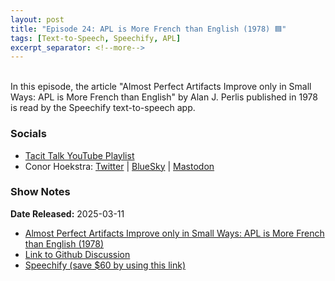 ```yaml
---
layout: post
title: "Episode 24: APL is More French than English (1978) 🟦"
tags: [Text-to-Speech, Speechify, APL]
excerpt_separator: <!--more-->
---
```


<div id="buzzsprout-player-16766713"></div><script src="https://www.buzzsprout.com/2363521/episodes/16766713-episode-24-apl-is-more-french-than-english-1978.js?container_id=buzzsprout-player-16766713&player=small" type="text/javascript" charset="utf-8"></script>

<br>In this episode, the article "Almost Perfect Artifacts Improve only in Small Ways: APL is More French than English" by Alan J. Perlis published in 1978 is read by the Speechify text-to-speech app.

<!--more-->

### Socials

* [Tacit Talk YouTube Playlist](https://www.youtube.com/playlist?list=PLVFrD1dmDdvenJhYti3HomLRkC4_Y9AXA)
* Conor Hoekstra: [Twitter](https://twitter.com/code_report) \| [BlueSky](https://bsky.app/profile/codereport.bsky.social) \| [Mastodon](https://mastodon.social/@code_report)

### Show Notes

**Date Released:** 2025-03-11 <br>

* [Almost Perfect Artifacts Improve only in Small Ways: APL is More French than English (1978)](https://www.jsoftware.com/papers/perlis78.htm)
* [Link to Github Discussion](https://github.com/codereport/tacittalk/discussions/2)
* [Speechify (save $60 by using this link)](https://share.speechify.com/mzBQRif)
